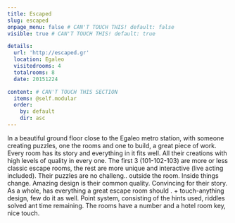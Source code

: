 ```yaml
---
title: Escaped
slug: escaped
onpage_menu: false # CAN'T TOUCH THIS! default: false
visible: true # CAN'T TOUCH THIS! default: true

details:
  url: 'http://escaped.gr'
  location: Egaleo
  visitedrooms: 4
  totalrooms: 8
  date: 20151224

content: # CAN'T TOUCH THIS SECTION
  items: @self.modular
  order:
    by: default
    dir: asc
---
```


In a beautiful ground floor close to the Egaleo metro station, with someone creating puzzles, one the rooms and one to build, a great piece of work. Every room has its story and everything in it fits well.
All their creations with high levels of quality in every one. The first 3 (101-102-103) are more or less classic escape rooms, the rest are more unique and interactive (live acting included).
Their puzzles are no challeng.. outside the room. Inside things change. Amazing design is their common quality. Convincing for their story. As a whole, has everything a great escape room should
. + touch-anything design, few do it as well. Point system, consisting of the hints used, riddles solved ant time remaining. The rooms have a number and a hotel room key, nice touch.
